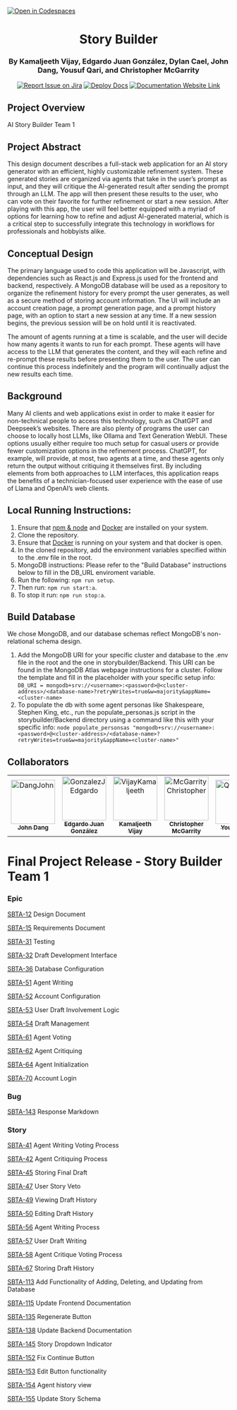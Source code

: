 [![Open in Codespaces](https://classroom.github.com/assets/launch-codespace-2972f46106e565e64193e422d61a12cf1da4916b45550586e14ef0a7c637dd04.svg)](https://classroom.github.com/open-in-codespaces?assignment_repo_id=17857627)
<div align="center">

# Story Builder
### By Kamaljeeth Vijay, Edgardo Juan González, Dylan Cael, John Dang, Yousuf Qari, and Christopher McGarrity
[![Report Issue on Jira](https://img.shields.io/badge/Report%20Issues-Jira-0052CC?style=flat&logo=jira-software)](https://temple-cis-projects-in-cs.atlassian.net/jira/software/c/projects/SBTA/issues?jql=project%20%3D%20%22SBTA%22%20ORDER%20BY%20created%20DESC)
[![Deploy Docs](https://github.com/ApplebaumIan/tu-cis-4398-docs-template/actions/workflows/deploy.yml/badge.svg)](https://github.com/Capstone-Projects-2025-Spring/project-003-story-builder-team-1/actions/workflows/deploy.yml)
[![Documentation Website Link](https://img.shields.io/badge/-Documentation%20Website-brightgreen)](https://capstone-projects-2025-spring.github.io/project-003-story-builder-team-1/)


</div>

## Project Overview

AI Story Builder Team 1

## Project Abstract

This design document describes a full-stack web application for an AI story generator with an efficient, highly customizable refinement system. These generated stories are organized via agents that take in the user’s prompt as input, and they will critique the AI-generated result after sending the prompt through an LLM. The app will then present these results to the user, who can vote on their favorite for further refinement or start a new session. After playing with this app, the user will feel better equipped with a myriad of options for learning how to refine and adjust AI-generated material, which is a critical step to successfully integrate this technology in workflows for professionals and hobbyists alike.

## Conceptual Design

The primary language used to code this application will be Javascript, with dependencies such as React.js and Express.js used for the frontend and backend, respectively. A MongoDB database will be used as a repository to organize the refinement history for every prompt the user generates, as well as a secure method of storing account information. The UI will include an account creation page, a prompt generation page, and a prompt history page, with an option to start a new session at any time. If a new session begins, the previous session will be on hold until it is reactivated. 

The amount of agents running at a time is scalable, and the user will decide how many agents it wants to run for each prompt. These agents will have access to the LLM that generates the content, and they will each refine and re-prompt these results before presenting them to the user. The user can continue this process indefinitely and the program will continually adjust the new results each time.

## Background

Many AI clients and web applications exist in order to make it easier for non-technical people to access this technology, such as ChatGPT and Deepseek’s websites. There are also plenty of programs the user can choose to locally host LLMs, like Ollama and Text Generation WebUI. These options usually either require too much setup for casual users or provide fewer customization options in the refinement process. ChatGPT, for example, will provide, at most, two agents at a time, and these agents only return the output without critiquing it themselves first. By including elements from both approaches to LLM interfaces, this application reaps the benefits of a technician-focused user experience with the ease of use of Llama and OpenAI’s web clients.

## Local Running Instructions:
1. Ensure that [npm & node](https://nodejs.org/en) and [Docker](https://www.docker.com/products/docker-desktop/) are installed on your system.
2. Clone the repository.
3. Ensure that [Docker](https://www.docker.com/products/docker-desktop/) is running on your system and that docker is open.
4. In the cloned repository, add the environment variables specified within to the .env file in the root.
5. MongoDB instructions: Please refer to the "Build Database" instructions below to fill in the DB_URL enviroment variable.
6. Run the following: ``npm run setup``.
7. Then run: ``npm run start:a``.
8. To stop it run: ``npm run stop:a``.

## Build Database

We chose MongoDB, and our database schemas reflect MongoDB's non-relational schema design. 
1. Add the MongoDB URI for your specific cluster and database to the .env file in the root and the one in storybuilder/Backend. This URI can be found in the MongoDB Atlas webpage instructions for a cluster. Follow the template and fill in the placeholder with your specific setup info: ``DB_URI = mongodb+srv://<username>:<password>@<cluster-address>/<database-name>?retryWrites=true&w=majority&appName=<cluster-name>``
2. To populate the db with some agent personas like Shakespeare, Stephen King, etc., run the populate_personas.js script in the storybuilder/Backend directory using a command like this with your specific info: ``node populate_personsas "mongodb+srv://<username>:<password>@<cluster-address>/<database-name>?retryWrites=true&w=majority&appName=<cluster-name>"``

## Collaborators

[//]: # ( readme: collaborators -start )
<table>
<tr>
    <td align="center">
        <a href="https://github.com/JawnnyD">
            <img src="https://media.licdn.com/dms/image/v2/D5603AQFm7qBiz7RFJw/profile-displayphoto-shrink_800_800/profile-displayphoto-shrink_800_800/0/1677198760248?e=1751500800&v=beta&t=vpkZIET92cRZWlouoVjP8Kcj8rD3P_0IIWyzCCXVcuQ" width="100;" alt="DangJohn"/>
            <br />
            <sub><b>John Dang</b></sub>
        </a>
    </td>
    <td align="center">
        <a href="https://github.com/EdJuanGonzalez">
            <img src="https://avatars.githubusercontent.com/u/114366772?v=4" width="100;" alt="GonzalezJEdgardo"/>
            <br />
            <sub><b>Edgardo Juan González</b></sub>
        </a>
    </td>
    <td align="center">
        <a href="https://github.com/kjeeth04">
            <img src="https://avatars.githubusercontent.com/u/72448980?v=4" width="100;" alt="VijayKamaljeeth"/>
            <br />
            <sub><b>Kamaljeeth Vijay</b></sub>
        </a>
    </td>
    <td align="center">
        <a href="https://github.com/CBerg333">
            <img src="https://avatars.githubusercontent.com/u/119720325?v=4" width="100;" alt="McGarrityChristopher"/>
            <br />
            <sub><b>Christopher McGarrity</b></sub>
        </a>
    </td>
    <td align="center">
        <a href="https://github.com/qari7">
            <img src="https://avatars.githubusercontent.com/u/156926495?v=4" width="100;" alt="QariYousuf"/>
            <br />
            <sub><b>Yousuf Qari</b></sub>
        </a>
    </td>
    <td align="center">
        <a href="https://github.com/NocKtuRn4L">
            <img src="https://avatars.githubusercontent.com/u/133310401?v=4" width="100;" alt="CaelDylan"/>
            <br />
            <sub><b>Dylan Cael</b></sub>
        </a>
    </td>
</tr>
</table>

[//]: # ( readme: collaborators -end )

# Final Project Release - Story Builder Team 1

### Epic

[SBTA-12](https://temple-cis-projects-in-cs.atlassian.net/browse/SBTA-12) Design Document

[SBTA-15](https://temple-cis-projects-in-cs.atlassian.net/browse/SBTA-15) Requirements Document

[SBTA-31](https://temple-cis-projects-in-cs.atlassian.net/browse/SBTA-31) Testing

[SBTA-32](https://temple-cis-projects-in-cs.atlassian.net/browse/SBTA-32) Draft Development Interface

[SBTA-36](https://temple-cis-projects-in-cs.atlassian.net/browse/SBTA-36) Database Configuration

[SBTA-51](https://temple-cis-projects-in-cs.atlassian.net/browse/SBTA-51) Agent Writing

[SBTA-52](https://temple-cis-projects-in-cs.atlassian.net/browse/SBTA-52) Account Configuration

[SBTA-53](https://temple-cis-projects-in-cs.atlassian.net/browse/SBTA-53) User Draft Involvement Logic

[SBTA-54](https://temple-cis-projects-in-cs.atlassian.net/browse/SBTA-54) Draft Management

[SBTA-61](https://temple-cis-projects-in-cs.atlassian.net/browse/SBTA-61) Agent Voting

[SBTA-62](https://temple-cis-projects-in-cs.atlassian.net/browse/SBTA-62) Agent Critiquing

[SBTA-64](https://temple-cis-projects-in-cs.atlassian.net/browse/SBTA-64) Agent Initialization

[SBTA-70](https://temple-cis-projects-in-cs.atlassian.net/browse/SBTA-70) Account Login

### Bug

[SBTA-143](https://temple-cis-projects-in-cs.atlassian.net/browse/SBTA-143) Response Markdown

### Story

[SBTA-41](https://temple-cis-projects-in-cs.atlassian.net/browse/SBTA-41) Agent Writing Voting Process

[SBTA-42](https://temple-cis-projects-in-cs.atlassian.net/browse/SBTA-42) Agent Critiquing Process

[SBTA-45](https://temple-cis-projects-in-cs.atlassian.net/browse/SBTA-45) Storing Final Draft

[SBTA-47](https://temple-cis-projects-in-cs.atlassian.net/browse/SBTA-47) User Story Veto

[SBTA-49](https://temple-cis-projects-in-cs.atlassian.net/browse/SBTA-49) Viewing Draft History

[SBTA-50](https://temple-cis-projects-in-cs.atlassian.net/browse/SBTA-50) Editing Draft History

[SBTA-56](https://temple-cis-projects-in-cs.atlassian.net/browse/SBTA-56) Agent Writing Process

[SBTA-57](https://temple-cis-projects-in-cs.atlassian.net/browse/SBTA-57) User Draft Writing

[SBTA-58](https://temple-cis-projects-in-cs.atlassian.net/browse/SBTA-58) Agent Critique Voting Process

[SBTA-67](https://temple-cis-projects-in-cs.atlassian.net/browse/SBTA-67) Storing Draft History

[SBTA-113](https://temple-cis-projects-in-cs.atlassian.net/browse/SBTA-113) Add Functionality of Adding, Deleting, and Updating from Database

[SBTA-115](https://temple-cis-projects-in-cs.atlassian.net/browse/SBTA-115) Update Frontend Documentation

[SBTA-135](https://temple-cis-projects-in-cs.atlassian.net/browse/SBTA-135) Regenerate Button

[SBTA-138](https://temple-cis-projects-in-cs.atlassian.net/browse/SBTA-138) Update Backend Documentation

[SBTA-145](https://temple-cis-projects-in-cs.atlassian.net/browse/SBTA-145) Story Dropdown Indicator

[SBTA-152](https://temple-cis-projects-in-cs.atlassian.net/browse/SBTA-152) Fix Continue Button

[SBTA-153](https://temple-cis-projects-in-cs.atlassian.net/browse/SBTA-153) Edit Button functionality

[SBTA-154](https://temple-cis-projects-in-cs.atlassian.net/browse/SBTA-154) Agent history view

[SBTA-155](https://temple-cis-projects-in-cs.atlassian.net/browse/SBTA-155) Update Story Schema
